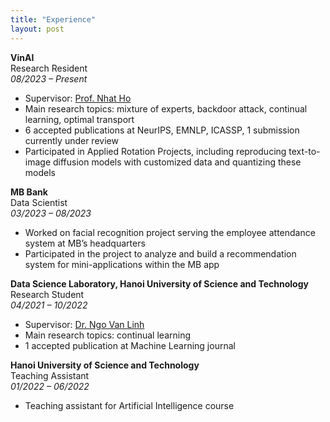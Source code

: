 ```yaml
---
title: "Experience"
layout: post
---
```


**VinAI**  
Research Resident  
*08/2023 – Present*
- Supervisor: [Prof. Nhat Ho](https://nhatptnk8912.github.io/)
- Main research topics: mixture of experts, backdoor attack, continual learning, optimal transport
- 6 accepted publications at NeurIPS, EMNLP, ICASSP, 1 submission currently under review
- Participated in Applied Rotation Projects, including reproducing text-to-image diffusion models with
customized data and quantizing these models

**MB Bank**  
Data Scientist  
*03/2023 – 08/2023*
- Worked on facial recognition project serving the employee attendance system at MB’s headquarters
- Participated in the project to analyze and build a recommendation system for mini-applications within
the MB app

**Data Science Laboratory, Hanoi University of Science and Technology**  
Research Student  
*04/2021 – 10/2022*
- Supervisor: [Dr. Ngo Van Linh](https://users.soict.hust.edu.vn/linhnv/)
- Main research topics: continual learning
- 1 accepted publication at Machine Learning journal


**Hanoi University of Science and Technology**  
Teaching Assistant  
*01/2022 – 06/2022*
- Teaching assistant for Artificial Intelligence course

